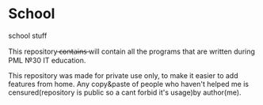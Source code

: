 # School
school stuff

This repository  ̶c̶o̶n̶t̶a̶i̶n̶s̶ will contain all the programs that are written during PML №30 IT education.

This repository was made for private use only, to make it easier to add features from home.
Any copy&paste of people who haven't helped me is censured(repository is public so a cant forbid it's usage)by author(me).
